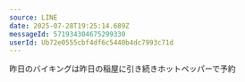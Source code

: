 ```yaml
---
source: LINE
date: 2025-07-28T19:25:14.689Z
messageId: 571934304675299330
userId: Ub72e0555cbf4df6c5440b4dc7993c71d
---
```


昨日のバイキングは昨日の稲屋に引き続きホットペッパーで予約